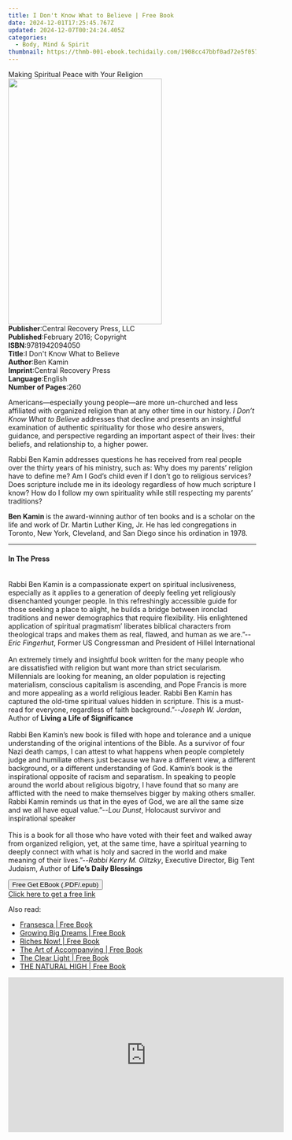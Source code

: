 ```yaml
---
title: I Don't Know What to Believe | Free Book
date: 2024-12-01T17:25:45.767Z
updated: 2024-12-07T00:24:24.405Z
categories:
  - Body, Mind & Spirit
thumbnail: https://thmb-001-ebook.techidaily.com/1908cc47bbf0ad72e5f0571a7bc152bb6c16e86aeec1f648f85b672402b361fa.jpg
---
```

<main id="book-container">
  <div class="flex flex-col">
    <div class="book-brief flex-1 py-6 px-4 sm:p-6 md:py-10 md:px-8">
      <!-- brief-->
      <div class="book-brief-main">
        Making Spiritual Peace with Your Religion
      </div>
    </div>
    <div
      class="book-meta-info flex-1 grid gap-4 col-start-1 col-end-3 row-start-1 sm:mb-6 sm:grid-cols-4 lg:gap-6 lg:col-start-2 lg:row-end-6 lg:row-span-6 lg:mb-0"
    >
      <div
        class="book-meta-info-left place-content-center mt-4 p-4 text-sm leading-6 col-start-2 col-span-2 dark:text-slate-400"
      >
        <img
          class="w-full h-500 object-cover rounded-lg sm:h-255 sm:col-span-2 lg:col-span-full"
          src="https://img-001-ebook.techidaily.com/e0c157782fb168d78b9b2648c90b28a67ba990d74c15c9b447462e9a5364a82a.jpg"
          alt=""
          width="312"
          height="500"
        />
      </div>
      <div
        class="book-meta-info-right mt-2 col-start-1 row-start-2 col-span-3 self-center"
      >
        <!-- meta data  -->
        <div class="flex flex-col px-4 md:px-8">
          <div class="flex-1">
            <strong>Publisher</strong>:<span class="px-2"
              >Central Recovery Press, LLC</span
            >
          </div>
          <div class="flex-1">
            <strong>Published</strong>:<span class="px-2"
              >February 2016; Copyright</span
            >
          </div>
          <div class="flex-1">
            <strong>ISBN</strong>:<span class="px-2">9781942094050</span>
          </div>
          <div class="flex-1">
            <strong>Title</strong>:<span class="px-2"
              >I Don&#39;t Know What to Believe</span
            >
          </div>
          <div class="flex-1">
            <strong>Author</strong>:<span class="px-2">Ben Kamin</span>
          </div>
          <div class="flex-1">
            <strong>Imprint</strong>:<span class="px-2"
              >Central Recovery Press</span
            >
          </div>
          <div class="flex-1">
            <strong>Language</strong>:<span class="px-2">English</span>
          </div>
          <div class="flex-1">
            <strong>Number of Pages</strong>:<span class="px-2">260</span>
          </div>
        </div>
      </div>
    </div>
    <div class="book-description flex-1 py-6 px-4 sm:p-6 md:py-10 md:px-8">
      <div class="book-description-main">
        <div accordion-content="" id="description">
          <p>
            Americans—especially young people—are more un-churched and less
            affiliated with organized religion than at any other time in our
            history. <i>I Don’t Know What to Believe </i>addresses that decline
            and presents an insightful examination of authentic spirituality for
            those who desire answers, guidance, and perspective regarding an
            important aspect of their lives: their beliefs, and relationship to,
            a higher power.
          </p>
          <p>
            Rabbi Ben Kamin addresses questions he has received from real people
            over the thirty years of his ministry, such as: Why does my parents’
            religion have to define me? Am I God’s child even if I don’t go to
            religious services? Does scripture include me in its ideology
            regardless of how much scripture I know? How do I follow my own
            spirituality while still respecting my parents’ traditions?
          </p>
          <p>
            <b>Ben Kamin </b>is the award-winning author of ten books and is a
            scholar on the life and work of Dr. Martin Luther King, Jr. He has
            led congregations in Toronto, New York, Cleveland, and San Diego
            since his ordination in 1978.
          </p>
        </div>
      </div>
    </div>
    <div class="book-excerpts flex-1 py-6 px-4 sm:p-6 md:py-10 md:px-8">
      <!-- excerpts-->
      <div class="book-excerpts-main">
        <hr />
        <h4 class="placeholder placeholder-heading">
          <span>In The Press</span>
        </h4>
        <p>
          <br />Rabbi Ben Kamin is a compassionate expert on spiritual
          inclusiveness, especially as it applies to a generation of deeply
          feeling yet religiously disenchanted younger people. In this
          refreshingly accessible guide for those seeking a place to alight, he
          builds a bridge between ironclad traditions and newer demographics
          that require flexibility. His enlightened application of spiritual
          pragmatism’ liberates biblical characters from theological traps and
          makes them as real, flawed, and human as we are.”--<i
            >Eric Fingerhut</i
          >, Former US Congressman and President of Hillel International<br /><br />An
          extremely timely and insightful book written for the many people who
          are dissatisfied with religion but want more than strict secularism.
          Millennials are looking for meaning, an older population is rejecting
          materialism, conscious capitalism is ascending, and Pope Francis is
          more and more appealing as a world religious leader. Rabbi Ben Kamin
          has captured the old-time spiritual values hidden in scripture. This
          is a must-read for everyone, regardless of faith background.”--<i
            >Joseph W. Jordan</i
          >, Author of <b>Living a Life of Significance</b><br /><br />Rabbi Ben
          Kamin’s new book is filled with hope and tolerance and a unique
          understanding of the original intentions of the Bible. As a survivor
          of four Nazi death camps, I can attest to what happens when people
          completely judge and humiliate others just because we have a different
          view, a different background, or a different understanding of God.
          Kamin’s book is the inspirational opposite of racism and separatism.
          In speaking to people around the world about religious bigotry, I have
          found that so many are afflicted with the need to make themselves
          bigger by making others smaller. Rabbi Kamin reminds us that in the
          eyes of God, we are all the same size and we all have equal
          value.”--<i>Lou Dunst</i>, Holocaust survivor and inspirational
          speaker<br /><br />This is a book for all those who have voted with
          their feet and walked away from organized religion, yet, at the same
          time, have a spiritual yearning to deeply connect with what is holy
          and sacred in the world and make meaning of their lives.”--<i
            >Rabbi Kerry M. Olitzky</i
          >, Executive Director, Big Tent Judaism, Author of
          <b>Life’s Daily Blessings</b><br />
        </p>
      </div>
    </div>
    <div
      class="book-about-author flex-1 py-6 px-4 sm:p-6 md:py-10 md:px-8"
    ></div>
    <div class="book-free-get flex-1 py-6 px-4 sm:p-6 md:py-10 md:px-8">
      <button
        id="btn-free-get"
        class="bg-blue-500 hover:bg-blue-700 text-white font-bold py-2 px-4 rounded"
      >
        Free Get EBook (.PDF/.epub)
      </button>
      <div id="countdown-display" class="px-2 text-lg mt-2"></div>
      <a
        id="free-link"
        class="hidden bg-blue-500 hover:bg-blue-700 text-white font-bold py-2 px-4 rounded"
        href="https://www.ebooks.com/en-us/book/96417398/i-don-t-know-what-to-believe/ben-kamin/"
        target="_blank"
        >Click here to get a free link</a
      >
    </div>
    <script>
      let countdownTime = 0;
      let countdownInterval = null;
      document
        .getElementById('btn-free-get')
        .addEventListener('click', startCountdown);
      function startCountdown() {
        countdownTime = new Date().getTime() + 60000 * 3;
        countdownInterval = setInterval(updateCountdown, 1000);
        document.getElementById('btn-free-get').disabled = true;
        document
          .getElementById('btn-free-get')
          .classList.add('bg-gray-500', 'cursor-not-allowed');
      }
      function updateCountdown() {
        let currentTime = new Date().getTime();
        let timeLeft = countdownTime - currentTime;
        let secondsLeft = Math.floor(timeLeft / 1000);
        document.getElementById('countdown-display').innerHTML =
          `Remaining time: ${secondsLeft} seconds.`;
        if (secondsLeft <= 0) {
          clearInterval(countdownInterval);
          document.getElementById('btn-free-get').classList.add('hidden');
          document.getElementById('free-link').classList.remove('hidden');
          document.getElementById('countdown-display').innerHTML = '';
        }
      }
    </script>
  </div>
</main>

<ins class="adsbygoogle"
      style="display:block"
      data-ad-client="ca-pub-7571918770474297"
      data-ad-slot="8358498916"
      data-ad-format="auto"
      data-full-width-responsive="true"></ins>
    

<span class="atpl-alsoreadstyle">Also read:</span>
<div><ul>
<li><a href="https://novels-ebooks.techidaily.com/210106514-9781771368964-fransesca/"><u>Fransesca | Free Book</u></a></li>
<li><a href="https://novels-ebooks.techidaily.com/210106622-9781608687053-growing-big-dreams/"><u>Growing Big Dreams | Free Book</u></a></li>
<li><a href="https://novels-ebooks.techidaily.com/210106930-9781722526252-riches-now/"><u>Riches Now! | Free Book</u></a></li>
<li><a href="https://novels-ebooks.techidaily.com/210107075-9780648695790-the-art-of-accompanying/"><u>The Art of Accompanying | Free Book</u></a></li>
<li><a href="https://novels-ebooks.techidaily.com/210106914-9781608687138-the-clear-light/"><u>The Clear Light | Free Book</u></a></li>
<li><a href="https://novels-ebooks.techidaily.com/210106935-9780648946007-the-natural-high/"><u>THE NATURAL HIGH | Free Book</u></a></li>
</ul></div>

<!-- affiliate ads begin -->
<iframe width="560" height="315" src="https://www.youtube.com/embed/lxv4NM-89CU?si=Uj5rOkhrwZ_6QIuW" title="YouTube video player" frameborder="0" allow="accelerometer; autoplay; clipboard-write; encrypted-media; gyroscope; picture-in-picture; web-share" referrerpolicy="strict-origin-when-cross-origin" allowfullscreen></iframe>
<!-- affiliate ads end -->

